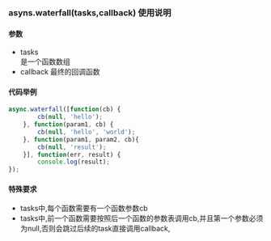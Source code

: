 ### asyns.waterfall(tasks,callback) 使用说明
#### 参数
- tasks  
是一个函数数组
- callback
最终的回调函数

#### 代码举例
```javascript
async.waterfall([function(cb) {
        cb(null, 'hello');
    }, function(param1, cb) {
        cb(null, 'hello', 'world');
    }, function(param1, param2, cb){
        cb(null, 'result');
    }], function(err, result) {
        console.log(result);
});
```
#### 特殊要求
- tasks中,每个函数需要有一个函数参数cb
- tasks中,前一个函数需要按照后一个函数的参数表调用cb,并且第一个参数必须为null,否则会跳过后续的task直接调用callback,
